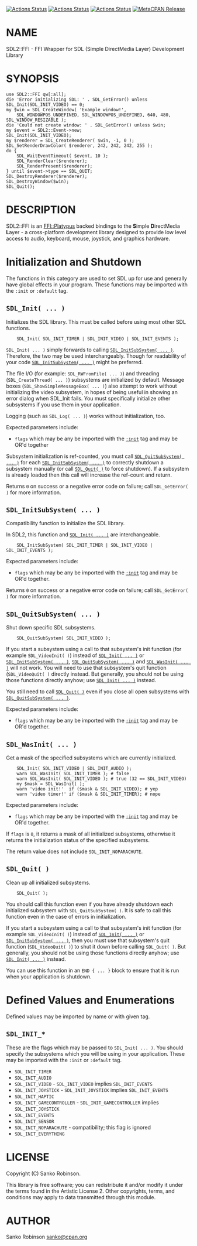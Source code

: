 [![Actions Status](https://github.com/sanko/SDL2.pm/actions/workflows/linux.yaml/badge.svg)](https://github.com/sanko/SDL2.pm/actions) [![Actions Status](https://github.com/sanko/SDL2.pm/actions/workflows/windows.yaml/badge.svg)](https://github.com/sanko/SDL2.pm/actions) [![Actions Status](https://github.com/sanko/SDL2.pm/actions/workflows/osx.yaml/badge.svg)](https://github.com/sanko/SDL2.pm/actions) [![MetaCPAN Release](https://badge.fury.io/pl/SDL2-FFI.svg)](https://metacpan.org/release/SDL2-FFI)
# NAME

SDL2::FFI - FFI Wrapper for SDL (Simple DirectMedia Layer) Development Library

# SYNOPSIS

    use SDL2::FFI qw[:all];
    die 'Error initializing SDL: ' . SDL_GetError() unless SDL_Init(SDL_INIT_VIDEO) == 0;
    my $win = SDL_CreateWindow( 'Example window!',
        SDL_WINDOWPOS_UNDEFINED, SDL_WINDOWPOS_UNDEFINED, 640, 480, SDL_WINDOW_RESIZABLE );
    die 'Could not create window: ' . SDL_GetError() unless $win;
    my $event = SDL2::Event->new;
    SDL_Init(SDL_INIT_VIDEO);
    my $renderer = SDL_CreateRenderer( $win, -1, 0 );
    SDL_SetRenderDrawColor( $renderer, 242, 242, 242, 255 );
    do {
        SDL_WaitEventTimeout( $event, 10 );
        SDL_RenderClear($renderer);
        SDL_RenderPresent($renderer);
    } until $event->type == SDL_QUIT;
    SDL_DestroyRenderer($renderer);
    SDL_DestroyWindow($win);
    SDL_Quit();

# DESCRIPTION

SDL2::FFI is an [FFI::Platypus](https://metacpan.org/pod/FFI%3A%3APlatypus) backed bindings to the **S**imple
**D**irectMedia **L**ayer - a cross-platform development library designed to
provide low level access to audio, keyboard, mouse, joystick, and graphics
hardware.

# Initialization and Shutdown

The functions in this category are used to set SDL up for use and generally
have global effects in your program. These functions may be imported with the
`:init` or `:default` tag.

## `SDL_Init( ... )`

Initializes the SDL library. This must be called before using most other SDL
functions.

        SDL_Init( SDL_INIT_TIMER | SDL_INIT_VIDEO | SDL_INIT_EVENTS );

`SDL_Init( ... )` simply forwards to calling [`SDL_InitSubSystem( ...
)`](#sdl_initsubsystem). Therefore, the two may be used
interchangeably. Though for readability of your code [`SDL_InitSubSystem(
... )`](#sdl_initsubsystem) might be preferred.

The file I/O (for example: `SDL_RWFromFile( ... )`) and threading
(`SDL_CreateThread( ... )`) subsystems are initialized by default. Message
boxes (`SDL_ShowSimpleMessageBox( ... )`) also attempt to work without
initializing the video subsystem, in hopes of being useful in showing an error
dialog when SDL\_Init fails. You must specifically initialize other subsystems
if you use them in your application.

Logging (such as `SDL_Log( ... )`) works without initialization, too.

Expected parameters include:

- `flags` which may be any be imported with the [`:init`](https://metacpan.org/pod/SDL2%3A%3AEnum#init) tag and may be OR'd together

Subsystem initialization is ref-counted, you must call [`SDL_QuitSubSystem(
... )`](#sdl_quitsubsystem) for each [`SDL_InitSubSystem( ...
)`](#sdl_initsubsystem) to correctly shutdown a subsystem manually
(or call [`SDL_Quit( )`](#sdl_quit) to force shutdown). If a
subsystem is already loaded then this call will increase the ref-count and
return.

Returns `0` on success or a negative error code on failure; call
`SDL_GetError( )` for more information.

## `SDL_InitSubSystem( ... )`

Compatibility function to initialize the SDL library.

In SDL2, this function and [`SDL_Init( ... )`](#sdl_init) are
interchangeable.

        SDL_InitSubSystem( SDL_INIT_TIMER | SDL_INIT_VIDEO | SDL_INIT_EVENTS );

Expected parameters include:

- `flags` which may be any be imported with the [`:init`](https://metacpan.org/pod/SDL2%3A%3AEnum#init) tag and may be OR'd together.

Returns `0` on success or a negative error code on failure; call
`SDL_GetError( )` for more information.

## `SDL_QuitSubSystem( ... )`

Shut down specific SDL subsystems.

        SDL_QuitSubSystem( SDL_INIT_VIDEO );

If you start a subsystem using a call to that subsystem's init function (for
example `SDL_VideoInit( )`) instead of [`SDL_Init( ... )`](#sdl_init) or [`SDL_InitSubSystem( ... )`](#sdl_initsubsystem), [`SDL_QuitSubSystem( ... )`](#sdl_quitsubsystem) and [`SDL_WasInit( ... )`](#sdl_wasinit) will not work. You will need to
use that subsystem's quit function (`SDL_VideoQuit( )` directly instead. But
generally, you should not be using those functions directly anyhow; use [`SDL_Init( ... )`](#sdl_init) instead.

You still need to call [`SDL_Quit( )`](#sdl_quit) even if you close
all open subsystems with [`SDL_QuitSubSystem( ... )`](#sdl_quitsubsystem).

Expected parameters include:

- `flags` which may be any be imported with the [`:init`](https://metacpan.org/pod/SDL2%3A%3AEnum#init) tag and may be OR'd together.

## `SDL_WasInit( ... )`

Get a mask of the specified subsystems which are currently initialized.

        SDL_Init( SDL_INIT_VIDEO | SDL_INIT_AUDIO );
        warn SDL_WasInit( SDL_INIT_TIMER ); # false
        warn SDL_WasInit( SDL_INIT_VIDEO ); # true (32 == SDL_INIT_VIDEO)
        my $mask = SDL_WasInit( );
        warn 'video init!'  if ($mask & SDL_INIT_VIDEO); # yep
        warn 'video timer!' if ($mask & SDL_INIT_TIMER); # nope

Expected parameters include:

- `flags` which may be any be imported with the [`:init`](https://metacpan.org/pod/SDL2%3A%3AEnum#init) tag and may be OR'd together.

If `flags` is `0`, it returns a mask of all initialized subsystems, otherwise
it returns the initialization status of the specified subsystems.

The return value does not include `SDL_INIT_NOPARACHUTE`.

## `SDL_Quit( )`

Clean up all initialized subsystems.

        SDL_Quit( );

You should call this function even if you have already shutdown each
initialized subsystem with `SDL_QuitSubSystem( )`. It is safe to call this
function even in the case of errors in initialization.

If you start a subsystem using a call to that subsystem's init function (for
example `SDL_VideoInit( )`) instead of [`SDL_Init( ... )`](#sdl_init) or [`SDL_InitSubSystem( ... )`](#sdl_initsubsystem), then
you must use that subsystem's quit function (`SDL_VideoQuit( )`) to shut it
down before calling `SDL_Quit( )`. But generally, you should not be using
those functions directly anyhow; use [`SDL_Init( ... )`](#sdl_init) instead.

You can use this function in an `END { ... }` block to ensure that it is run
when your application is shutdown.

# Defined Values and Enumerations

Defined values may be imported by name or with given tag.

## `SDL_INIT_*`

These are the flags which may be passed to `SDL_Init( ... )`.  You should
specify the subsystems which you will be using in your application. These may
be imported with the `:init` or `:default` tag.

- `SDL_INIT_TIMER`
- `SDL_INIT_AUDIO`
- `SDL_INIT_VIDEO` - `SDL_INIT_VIDEO` implies `SDL_INIT_EVENTS`
- `SDL_INIT_JOYSTICK` - `SDL_INIT_JOYSTICK` implies `SDL_INIT_EVENTS`
- `SDL_INIT_HAPTIC`
- `SDL_INIT_GAMECONTROLLER` - `SDL_INIT_GAMECONTROLLER` implies `SDL_INIT_JOYSTICK`
- `SDL_INIT_EVENTS`
- `SDL_INIT_SENSOR`
- `SDL_INIT_NOPARACHUTE` - compatibility; this flag is ignored
- `SDL_INIT_EVERYTHING`

# LICENSE

Copyright (C) Sanko Robinson.

This library is free software; you can redistribute it and/or modify it under
the terms found in the Artistic License 2. Other copyrights, terms, and
conditions may apply to data transmitted through this module.

# AUTHOR

Sanko Robinson <sanko@cpan.org>
